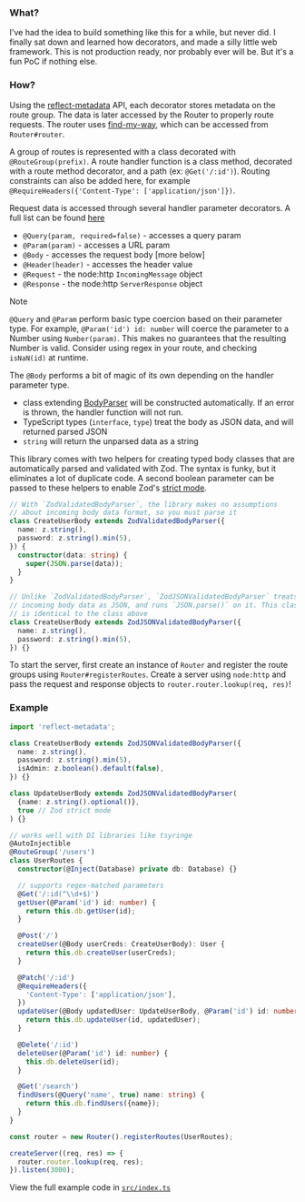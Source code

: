 ### What?
I've had the idea to build something like this for a while, but never did. I finally sat down and learned how decorators, and made a silly little web framework. This is not production ready, nor probably ever will be. But it's a fun PoC if nothing else.

### How?
Using the [reflect-metadata](https://npm.im/reflect-metadata) API, each decorator stores metadata on the route group. The data is later accessed by the Router to properly route requests. The router uses [find-my-way](https://npm.im/find-my-way), which can be accessed from `Router#router`.

A group of routes is represented with a class decorated with `@RouteGroup(prefix)`. A route handler function is a class method, decorated with a route method decorator, and a path (ex: `@Get('/:id')`). Routing constraints can also be added here, for example `@RequireHeaders({'Content-Type': ['application/json']})`.

Request data is accessed through several handler parameter decorators. A full list can be found [here](/lib/param.ts)
  - `@Query(param, required=false)` - accesses a query param
  - `@Param(param)` - accesses a URL param
  - `@Body` - accesses the request body [more below]
  - `@Header(header)` - accesses the header value
  - `@Request` - the node:http `IncomingMessage` object
  - `@Response` - the node:http `ServerResponse` object

> [!NOTE]
> `@Query` and `@Param` perform basic type coercion based on their parameter type. For example, `@Param('id') id: number` will coerce the parameter to a Number using `Number(param)`. This makes no guarantees that the resulting Number is valid. Consider using regex in your route, and checking `isNaN(id)` at runtime.

The `@Body` performs a bit of magic of its own depending on the handler parameter type.
  - class extending [BodyParser](/lib/body.ts#L4) will be constructed automatically. If an error is thrown, the handler function will not run.
  - TypeScript types (`interface`, `type`) treat the body as JSON data, and will returned parsed JSON
  - `string` will return the unparsed data as a string

This library comes with two helpers for creating typed body classes that are automatically parsed and validated with Zod. The syntax is funky, but it eliminates a lot of duplicate code. A second boolean parameter can be passed to these helpers to enable Zod's [strict mode](https://github.com/colinhacks/zod#strict).

```ts
// With `ZodValidatedBodyParser`, the library makes no assumptions
// about incoming body data format, so you must parse it
class CreateUserBody extends ZodValidatedBodyParser({
  name: z.string(),
  password: z.string().min(5),
}) {
  constructor(data: string) {
    super(JSON.parse(data));
  }
}

// Unlike `ZodValidatedBodyParser`, `ZodJSONValidatedBodyParser` treats the
// incoming body data as JSON, and runs `JSON.parse()` on it. This class
// is identical to the class above
class CreateUserBody extends ZodJSONValidatedBodyParser({
  name: z.string(),
  password: z.string().min(5),
}) {}
```

To start the server, first create an instance of `Router` and register the route groups using `Router#registerRoutes`. Create a server using `node:http` and pass the request and response objects to `router.router.lookup(req, res)`!

### Example
```ts
import 'reflect-metadata';

class CreateUserBody extends ZodJSONValidatedBodyParser({
  name: z.string(),
  password: z.string().min(5),
  isAdmin: z.boolean().default(false),
}) {}

class UpdateUserBody extends ZodJSONValidatedBodyParser(
  {name: z.string().optional()},
  true // Zod strict mode
) {}

// works well with DI libraries like tsyringe
@AutoInjectible
@RouteGroup('/users')
class UserRoutes {
  constructor(@Inject(Database) private db: Database) {}

  // supports regex-matched parameters
  @Get('/:id(^\\d+$)')
  getUser(@Param('id') id: number) {
    return this.db.getUser(id);
  }

  @Post('/')
  createUser(@Body userCreds: CreateUserBody): User {
    return this.db.createUser(userCreds);
  }

  @Patch('/:id')
  @RequireHeaders({
    'Content-Type': ['application/json'],
  })
  updateUser(@Body updatedUser: UpdateUserBody, @Param('id') id: number) {
    return this.db.updateUser(id, updatedUser);
  }

  @Delete('/:id')
  deleteUser(@Param('id') id: number) {
    this.db.deleteUser(id);
  }

  @Get('/search')
  findUsers(@Query('name', true) name: string) {
    return this.db.findUsers({name});
  }
}

const router = new Router().registerRoutes(UserRoutes);

createServer((req, res) => {
  router.router.lookup(req, res);
}).listen(3000);
```

View the full example code in [`src/index.ts`](/src/index.ts)
